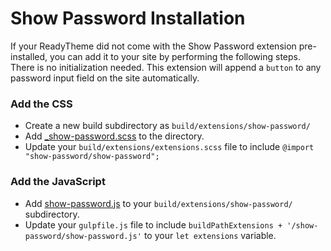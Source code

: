 # Show Password Installation

If your ReadyTheme did not come with the Show Password extension pre-installed, you can add it to your site by performing the following steps. There is no initialization needed. This extension will append a `button` to any password input field on the site automatically.


### Add the CSS
- Create a new build subdirectory as `build/extensions/show-password/`
- Add [_show-password.scss](_show-password.scss) to the directory.
- Update your `build/extensions/extensions.scss` file to include `@import "show-password/show-password";`


### Add the JavaScript
- Add [show-password.js](show-password.js) to your `build/extensions/show-password/` subdirectory.
- Update your `gulpfile.js` file to include `buildPathExtensions + '/show-password/show-password.js'` to your `let extensions` variable.
